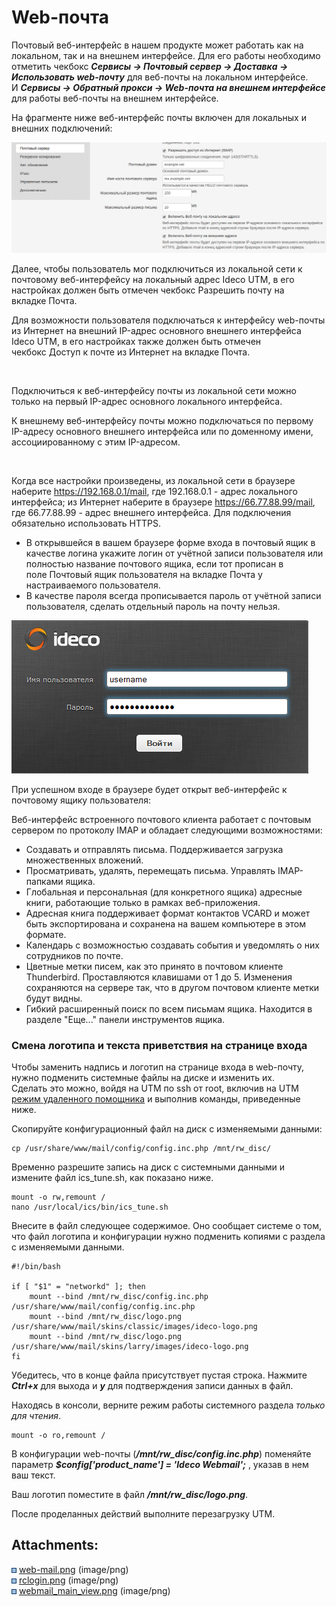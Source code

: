 # Web-почта

Почтовый веб-интерфейс в нашем продукте может работать как на локальном,
так и на внешнем интерфейсе. Для его работы необходимо отметить
чекбокс ***Сервисы -\> Почтовый сервер -\> Доставка -\>
Использовать web-почту*** для веб-почты на локальном
интерфейсе. И ***Сервисы -\> Обратный прокси -\> Web-почта на
внешнем интерфейсе*** для работы веб-почты на внешнем интерфейсе.

На фрагменте ниже веб-интерфейс почты включен для локальных и внешних
подключений:

![](attachments/4982583/4982582.png)

Далее, чтобы пользователь мог подключиться из локальной сети к почтовому
веб-интерфейсу на локальный адрес Ideco UTM, в его настройках должен
быть отмечен чекбокс Разрешить почту на вкладке Почта.

Для возможности пользователя подключаться к интерфейсу web-почты из
Интернет на внешний IP-адрес основного внешнего интерфейса Ideco
UTM, в его настройках также должен быть отмечен чекбокс Доступ к почте
из Интернет на вкладке Почта.

 

<div>

<div>

Подключиться к веб-интерфейсу почты из локальной сети можно только на
первый IP-адрес основного локального интерфейса.

К внешнему веб-интерфейсу почты можно подключаться по первому IP-адресу
основного внешнего интерфейса или по доменному имени, ассоциированному
с этим IP-адресом.

</div>

</div>

 

Когда все настройки произведены, из локальной сети в браузере
наберите <https://192.168.0.1/mail>, где 192.168.0.1 - адрес
локального интерфейса; из Интернет наберите в
браузере <https://66.77.88.99/mail>, где 66.77.88.99 - адрес
внешнего интерфейса. Для подключения обязательно использовать HTTPS.

  - В открывшейся в вашем браузере форме входа в почтовый ящик в
    качестве логина укажите логин от учётной записи пользователя
    или полностью название почтового ящика, если тот прописан в
    поле Почтовый ящик пользователя на вкладке Почта у
    настраиваемого пользователя.
  - В качестве пароля всегда прописывается пароль от учётной записи
    пользователя, сделать отдельный пароль на почту нельзя.

![](attachments/4982583/4982585.png)

При успешном входе в браузере будет открыт веб-интерфейс к почтовому
ящику пользователя:

  

Веб-интерфейс встроенного почтового клиента работает с почтовым сервером
по протоколу IMAP и обладает следующими возможностями:

  - Создавать и отправлять письма. Поддерживается загрузка множественных
    вложений.
  - Просматривать, удалять, перемещать письма. Управлять IMAP-папками
    ящика.
  - Глобальная и персональная (для конкретного ящика) адресные книги,
    работающие только в рамках веб-приложения.
  - Адресная книга поддерживает формат контактов VCARD и может быть
    экспортирована и сохранена на вашем компьютере в этом формате.
  - Календарь с возможностью создавать события и уведомлять о них
    сотрудников по почте.
  - Цветные метки писем, как это принято в почтовом клиенте Thunderbird.
    Проставляются клавишами от 1 до 5. Изменения сохраняются на сервере
    так, что в другом почтовом клиенте метки будут видны.
  - Гибкий расширенный поиск по всем письмам ящика. Находится в разделе
    "Еще..." панели инструментов ящика.

### Смена логотипа и текста приветствия на странице входа

Чтобы заменить надпись и логотип на странице входа в web-почту, нужно
подменить системные файлы на диске и изменить их.  
Сделать это можно, войдя на UTM по ssh от root, включив на UTM [режим
удаленного помощника](Режим_удаленного_помощника) и выполнив команды,
приведенные ниже.

Скопируйте конфигурационный файл на диск с изменяемыми данными:

    cp /usr/share/www/mail/config/config.inc.php /mnt/rw_disc/

Временно разрешите запись на диск с системными данными и измените файл
ics\_tune.sh, как показано ниже.

    mount -o rw,remount /
    nano /usr/local/ics/bin/ics_tune.sh

Внесите в файл следующее содержимое. Оно сообщает системе о том, что
файл логотипа и конфигурации нужно подменить копиями с раздела с
изменяемыми данными.

    #!/bin/bash

    if [ "$1" = "networkd" ]; then
        mount --bind /mnt/rw_disc/config.inc.php /usr/share/www/mail/config/config.inc.php
        mount --bind /mnt/rw_disc/logo.png /usr/share/www/mail/skins/classic/images/ideco-logo.png
        mount --bind /mnt/rw_disc/logo.png /usr/share/www/mail/skins/larry/images/ideco-logo.png
    fi

Убедитесь, что в конце файла присутствует пустая строка. Нажмите
***Ctrl+x*** для выхода и ***y*** для подтверждения записи данных в
файл.

Находясь в консоли, верните режим работы системного раздела *только для
чтения*.

    mount -o ro,remount /

В конфигурации web-почты (***/mnt/rw\_disc/config.inc.php***) поменяйте
параметр ***$config\['product\_name'\] = 'Ideco Webmail';*** , указав в
нем ваш текст.

Ваш логотип поместите в файл ***/mnt/rw\_disc/logo.png***.

После проделанных действий выполните перезагрузку UTM.

<div class="pageSectionHeader">

## Attachments:

</div>

<div class="greybox" data-align="left">

![](images/icons/bullet_blue.gif)
[web-mail.png](attachments/4982583/4982582.png) (image/png)  
![](images/icons/bullet_blue.gif)
[rclogin.png](attachments/4982583/4982585.png) (image/png)  
![](images/icons/bullet_blue.gif)
[webmail\_main\_view.png](attachments/4982583/4982620.png) (image/png)  

</div>
